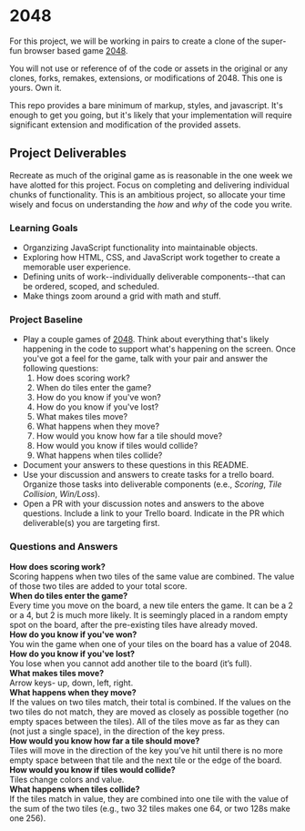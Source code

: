 # 2048
For this project, we will be working in pairs to create a clone of the super-fun browser based game [2048](http://gabrielecirulli.github.io/2048/).

You will not use or reference of of the code or assets in the original or any clones, forks, remakes, extensions, or modifications of 2048. This one is yours. Own it.

This repo provides a bare minimum of markup, styles, and javascript. It's enough to get you going, but it's likely that your implementation will require significant extension and modification of the provided assets.

## Project Deliverables
Recreate as much of the original game as is reasonable in the one week we have alotted for this project. Focus on completing and delivering individual chunks of functionality. This is an ambitious project, so allocate your time wisely and focus on understanding the _how_ and _why_ of the code you write.

### Learning Goals
- Organzizing JavaScript functionality into maintainable objects.
- Exploring how HTML, CSS, and JavaScript work together to create a memorable user experience.
- Defining units of work--individually deliverable components--that can be ordered, scoped, and scheduled.
- Make things zoom around a grid with math and stuff.

### Project Baseline
- Play a couple games of [2048](http://gabrielecirulli.github.io/2048/). Think about everything that's likely happening in the code to support what's happening on the screen. Once you've got a feel for the game, talk with your pair and answer the following questions:
  1. How does scoring work?
  1. When do tiles enter the game?
  1. How do you know if you've won?
  1. How do you know if you've lost?
  1. What makes tiles move?
  1. What happens when they move?
  1. How would you know how far a tile should move?
  1. How would you know if tiles would collide?
  1. What happens when tiles collide?
- Document your answers to these questions in this README.
- Use your discussion and answers to create tasks for a trello board. Organize those tasks into deliverable components (e.e., _Scoring_, _Tile Collision_, _Win/Loss_).
- Open a PR with your discussion notes and answers to the above questions. Include a link to your Trello board. Indicate in the PR which deliverable(s) you are targeting first.

### Questions and Answers
**How does scoring work?**  
Scoring happens when two tiles of the same value are combined. The value of those two tiles are added to your total score.  
**When do tiles enter the game?**  
Every time you move on the board, a new tile enters the game. It can be a 2 or a 4, but 2 is much more likely. It is seemingly placed in a random empty spot on the board, after the pre-existing tiles have already moved.  
**How do you know if you've won?**  
You win the game when one of your tiles on the board has a value of 2048.  
**How do you know if you've lost?**  
You lose when you cannot add another tile to the board (it’s full).  
**What makes tiles move?**  
Arrow keys- up, down, left, right.  
**What happens when they move?**  
If the values on two tiles match, their total is combined. If the values on the two tiles do not match, they are moved as closely as possible together (no empty spaces between the tiles). All of the tiles move as far as they can (not just a single space), in the direction of the key press.  
**How would you know how far a tile should move?**  
Tiles will move in the direction of the key you’ve hit until there is no more empty space between that tile and the next tile or the edge of the board.  
**How would you know if tiles would collide?**  
Tiles change colors and value.  
**What happens when tiles collide?**  
If the tiles match in value, they are combined into one tile with the value of the sum of the two tiles (e.g., two 32 tiles makes one 64, or two 128s make one 256).  

